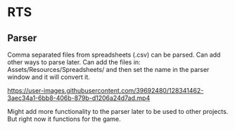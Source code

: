 # RTS
## Parser 
Comma separated files from spreadsheets (.csv) can be parsed. Can add other ways to parse later. 
Can add the files in: Assets/Resources/Spreadsheets/ and then set the name in the parser window and it will convert it.

https://user-images.githubusercontent.com/39692480/128341462-3aec34a1-6bb8-406b-879b-d1206a24d7ad.mp4

Might add more functionality to the parser later to be used to other projects. But right now it functions for the game.
